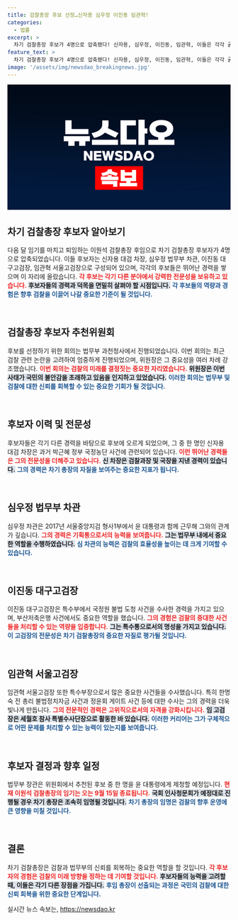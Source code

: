 ```yaml
---
title: 검찰총장 후보 선정…신자용 심우정 이진동 임관혁!
categories:
  - 법률
excerpt: >
  차기 검찰총장 후보가 4명으로 압축됐다! 신자용, 심우정, 이진동, 임관혁, 이들은 각각 굵직한 수사를 경력으로 지닌 특수통. 이원석 총장의 퇴임 전, 국민 관심 높은 수사는 어떻게 마무리될까?
feature_text: >
  차기 검찰총장 후보가 4명으로 압축됐다! 신자용, 심우정, 이진동, 임관혁, 이들은 각각 굵직한 수사를 경력으로 지닌 특수통. 이원석 총장의 퇴임 전, 국민 관심 높은 수사는 어떻게 마무리될까?
image: '/assets/img/newsdao_breakingnews.jpg'
---
```


<p><img src="/assets/img/newsdao_breakingnews.jpg" alt="pcversion 속보" /></p>

<h2 data-ke-size="size26">차기 검찰총장 후보자 알아보기</h2>

<p data-ke-size="size16">다음 달 임기를 마치고 퇴임하는 이원석 검찰총장 후임으로 차기 검찰총장 후보자가 4명으로 압축되었습니다. 이들 후보자는 신자용 대검 차장, 심우정 법무부 차관, 이진동 대구고검장, 임관혁 서울고검장으로 구성되어 있으며, 각각의 후보들은 뛰어난 경력을 쌓으며 이 자리에 올랐습니다. <b><span style="color: #ee2323;">각 후보는 각기 다른 분야에서 강력한 전문성을 보유하고 있습니다.</span></b> <b><span style="background-color: #21538527;">후보자들의 경력과 덕목을 면밀히 살펴야 할 시점입니다.</span></b> <b><span style="color: #1a5490;">각 후보들의 역량과 경험은 향후 검찰을 이끌어 나갈 중요한 기준이 될 것입니다.</span></b></p>

<p data-ke-size="size16">&nbsp;</p>

<h2 data-ke-size="size26">검찰총장 후보자 추천위원회</h2>

<p data-ke-size="size16">후보를 선정하기 위한 회의는 법무부 과천청사에서 진행되었습니다. 이번 회의는 최근 검찰 관련 논란을 고려하여 엄중하게 진행되었으며, 위원장은 그 중요성을 여러 차례 강조했습니다. <b><span style="color: #ee2323;">이번 회의는 검찰의 미래를 결정짓는 중요한 자리였습니다.</span></b> <b><span style="background-color: #21538527;">위원장은 이번 사태가 국민의 불안감을 초래하고 있음을 인지하고 있었습니다.</span></b> <b><span style="color: #1a5490;">이러한 회의는 법무부 및 검찰에 대한 신뢰를 회복할 수 있는 중요한 기회가 될 것입니다.</span></b></p>

<p data-ke-size="size16">&nbsp;</p>

<h2 data-ke-size="size26">후보자 이력 및 전문성</h2>

<p data-ke-size="size16">후보자들은 각기 다른 경력을 바탕으로 후보에 오르게 되었으며, 그 중 한 명인 신자용 대검 차장은 과거 박근혜 정부 국정농단 사건에 관련되어 있습니다. <b><span style="color: #ee2323;">이런 뛰어난 경력들은 그의 전문성을 더해주고 있습니다.</span></b> <b><span style="background-color: #21538527;">신 차장은 검찰과장 및 국장을 지낸 경력이 있습니다.</span></b> <b><span style="color: #1a5490;">그의 경력은 차기 총장의 자질을 보여주는 중요한 지표가 됩니다.</span></b></p>

<p data-ke-size="size16">&nbsp;</p>

<h2 data-ke-size="size26">심우정 법무부 차관</h2>

<p data-ke-size="size16">심우정 차관은 2017년 서울중앙지검 형사1부에서 윤 대통령과 함께 근무해 그와의 관계가 깊습니다. <b><span style="color: #ee2323;">그의 경력은 기획통으로서의 능력을 보여줍니다.</span></b> <b><span style="background-color: #21538527;">그는 법무부 내에서 중요한 역할을 수행하였습니다.</span></b> <b><span style="color: #1a5490;">심 차관의 능력은 검찰의 효율성을 높이는 데 크게 기여할 수 있습니다.</span></b></p>

<p data-ke-size="size16">&nbsp;</p>

<h2 data-ke-size="size26">이진동 대구고검장</h2>

<p data-ke-size="size16">이진동 대구고검장은 특수부에서 국정원 불법 도청 사건을 수사한 경력을 가지고 있으며, 부산저축은행 사건에서도 중요한 역할을 했습니다. <b><span style="color: #ee2323;">그의 경험은 검찰의 중대한 사건들을 처리할 수 있는 역량을 입증합니다.</span></b> <b><span style="background-color: #21538527;">그는 특수통으로서의 명성을 가지고 있습니다.</span></b> <b><span style="color: #1a5490;">이 고검장의 전문성은 차기 검찰총장의 중요한 자질로 평가될 것입니다.</span></b></p>

<p data-ke-size="size16">&nbsp;</p>

<h2 data-ke-size="size26">임관혁 서울고검장</h2>

<p data-ke-size="size16">임관혁 서울고검장 또한 특수부장으로서 많은 중요한 사건들을 수사했습니다. 특히 한명숙 전 총리 불법정치자금 사건과 정윤회 게이트 사건 등에 대한 수사는 그의 경력을 더욱 빛나게 만듭니다. <b><span style="color: #ee2323;">그의 전문적인 경력은 고위직으로서의 자격을 강화시킵니다.</span></b> <b><span style="background-color: #21538527;">임 고검장은 세월호 참사 특별수사단장으로 활동한 바 있습니다.</span></b> <b><span style="color: #1a5490;">이러한 커리어는 그가 구체적으로 어떤 문제를 처리할 수 있는 능력이 있는지를 보여줍니다.</span></b></p>

<p data-ke-size="size16">&nbsp;</p>

<h2 data-ke-size="size26">후보자 결정과 향후 일정</h2>

<p data-ke-size="size16">법무부 장관은 위원회에서 추천된 후보 중 한 명을 윤 대통령에게 제청할 예정입니다. <b><span style="color: #ee2323;">현재 이원석 검찰총장의 임기는 오는 9월 15일 종료됩니다.</span></b> <b><span style="background-color: #21538527;">국회 인사청문회가 예정대로 진행될 경우 차기 총장은 조속히 임명될 것입니다.</span></b> <b><span style="color: #1a5490;">차기 총장의 임명은 검찰의 향후 운영에 큰 영향을 미칠 것입니다.</span></b></p>

<p data-ke-size="size16">&nbsp;</p>

<h2 data-ke-size="size26">결론</h2>

<p data-ke-size="size16">차기 검찰총장은 검찰과 법무부의 신뢰를 회복하는 중요한 역할을 할 것입니다. <b><span style="color: #ee2323;">각 후보자의 경험은 검찰의 미래 방향을 정하는 데 기여할 것입니다.</span></b> <b><span style="background-color: #21538527;">후보자들의 능력을 고려할 때, 이들은 각기 다른 장점을 가집니다.</span></b> <b><span style="color: #1a5490;">후임 총장이 선출되는 과정은 국민의 검찰에 대한 신뢰 회복을 위한 중요한 단계입니다.</span></b></p>
실시간 뉴스 속보는, <a href="https://newsdao.kr" rel="dofollow">https://newsdao.kr</a>


